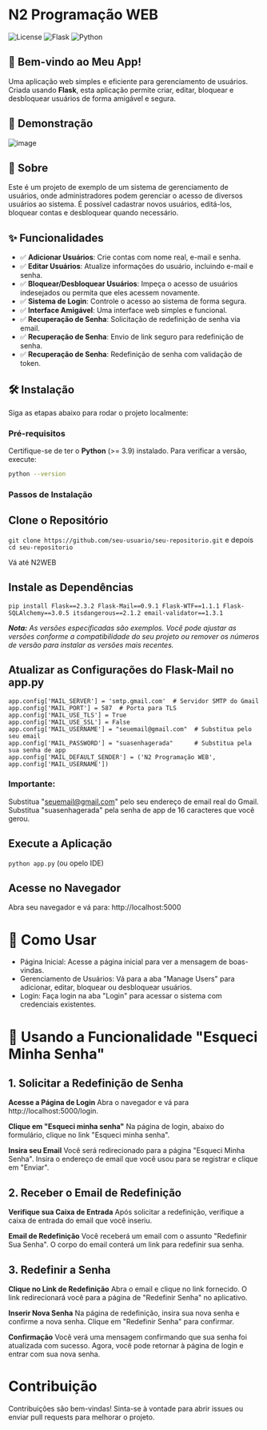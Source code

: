 # N2 Programação WEB

![License](https://img.shields.io/badge/license-MIT-green)
![Flask](https://img.shields.io/badge/Flask-v2.0-blue)
![Python](https://img.shields.io/badge/Python-3.9-blue)

## 🎉 Bem-vindo ao Meu App!

Uma aplicação web simples e eficiente para gerenciamento de usuários. Criada usando **Flask**, esta aplicação permite criar, editar, bloquear e desbloquear usuários de forma amigável e segura.

## 📸 Demonstração

![image](https://github.com/user-attachments/assets/7c360042-ebbd-4ca4-be3a-a77828fc011a)

## 📖 Sobre

Este é um projeto de exemplo de um sistema de gerenciamento de usuários, onde administradores podem gerenciar o acesso de diversos usuários ao sistema. É possível cadastrar novos usuários, editá-los, bloquear contas e desbloquear quando necessário.

## ✨ Funcionalidades

- ✅ **Adicionar Usuários**: Crie contas com nome real, e-mail e senha.
- ✅ **Editar Usuários**: Atualize informações do usuário, incluindo e-mail e senha.
- ✅ **Bloquear/Desbloquear Usuários**: Impeça o acesso de usuários indesejados ou permita que eles acessem novamente.
- ✅ **Sistema de Login**: Controle o acesso ao sistema de forma segura.
- ✅ **Interface Amigável**: Uma interface web simples e funcional.
- ✅ **Recuperação de Senha**: Solicitação de redefinição de senha via email.
- ✅ **Recuperação de Senha**: Envio de link seguro para redefinição de senha.
- ✅ **Recuperação de Senha**: Redefinição de senha com validação de token.

## 🛠️ Instalação

Siga as etapas abaixo para rodar o projeto localmente:

### Pré-requisitos

Certifique-se de ter o **Python** (>= 3.9) instalado. Para verificar a versão, execute:

```bash
python --version
```

### Passos de Instalação
## Clone o Repositório
```git clone https://github.com/seu-usuario/seu-repositorio.git``` e depois ```cd seu-repositorio```

Vá até N2WEB

## Instale as Dependências
```
pip install Flask==2.3.2 Flask-Mail==0.9.1 Flask-WTF==1.1.1 Flask-SQLAlchemy==3.0.5 itsdangerous==2.1.2 email-validator==1.3.1
```
_**Nota:** _As versões especificadas são exemplos. Você pode ajustar as versões conforme a compatibilidade do seu projeto ou remover os números de versão para instalar as versões mais recentes.__

## Atualizar as Configurações do Flask-Mail no app.py
```# Configurações do Flask-Mail
app.config['MAIL_SERVER'] = 'smtp.gmail.com'  # Servidor SMTP do Gmail
app.config['MAIL_PORT'] = 587  # Porta para TLS
app.config['MAIL_USE_TLS'] = True
app.config['MAIL_USE_SSL'] = False
app.config['MAIL_USERNAME'] = "seuemail@gmail.com"  # Substitua pelo seu email
app.config['MAIL_PASSWORD'] = "suasenhagerada"      # Substitua pela sua senha de app
app.config['MAIL_DEFAULT_SENDER'] = ('N2 Programação WEB', app.config['MAIL_USERNAME'])
```

### Importante:
Substitua "seuemail@gmail.com" pelo seu endereço de email real do Gmail.
Substitua "suasenhagerada" pela senha de app de 16 caracteres que você gerou.

## Execute a Aplicação
```python app.py``` (ou opelo IDE)

## Acesse no Navegador
Abra seu navegador e vá para:
http://localhost:5000

# 🚀 Como Usar
- Página Inicial: Acesse a página inicial para ver a mensagem de boas-vindas.
- Gerenciamento de Usuários: Vá para a aba "Manage Users" para adicionar, editar, bloquear ou desbloquear usuários.
- Login: Faça login na aba "Login" para acessar o sistema com credenciais existentes.

# 🚀 Usando a Funcionalidade "Esqueci Minha Senha"
## 1. Solicitar a Redefinição de Senha
**Acesse a Página de Login**
  Abra o navegador e vá para http://localhost:5000/login.
  
**Clique em "Esqueci minha senha"**
  Na página de login, abaixo do formulário, clique no link "Esqueci minha senha".
  
**Insira seu Email**
  Você será redirecionado para a página "Esqueci Minha Senha".
  Insira o endereço de email que você usou para se registrar e clique em "Enviar".

## 2. Receber o Email de Redefinição
**Verifique sua Caixa de Entrada**
  Após solicitar a redefinição, verifique a caixa de entrada do email que você inseriu.

**Email de Redefinição**
  Você receberá um email com o assunto "Redefinir Sua Senha".
  O corpo do email conterá um link para redefinir sua senha.
  
## 3. Redefinir a Senha
**Clique no Link de Redefinição**
  Abra o email e clique no link fornecido.
  O link redirecionará você para a página de "Redefinir Senha" no aplicativo.
  
**Inserir Nova Senha**
  Na página de redefinição, insira sua nova senha e confirme a nova senha.
  Clique em "Redefinir Senha" para confirmar.
  
**Confirmação**
  Você verá uma mensagem confirmando que sua senha foi atualizada com sucesso.
  Agora, você pode retornar à página de login e entrar com sua nova senha.

# Contribuição
Contribuições são bem-vindas! Sinta-se à vontade para abrir issues ou enviar pull requests para melhorar o projeto.
